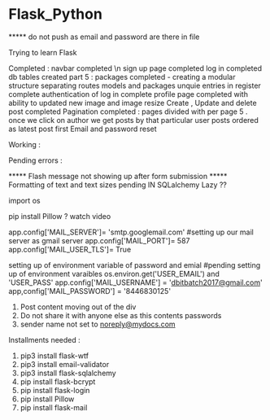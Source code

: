 # Flask_Python

***** do not push as email and password are there in file 

Trying to learn Flask

Completed : 
navbar completed \n
sign up page completed
log in completed
db tables created
part 5 : packages completed - creating a modular structure 
separating routes models and packages
unquie entries in register complete
authentication of log in complete
profile page completed with ability to updated new image and image resize
Create , Update and delete post completed
Pagination completed : 
pages divided with per page 5 .
once we click on author we get posts by that particular user 
posts ordered as latest post first
Email and password reset

Working  : 




Pending errors : 

***** Flash message not showing up after form submission
***** Formatting of text and text sizes pending
IN SQLalchemy
Lazy ??


import os 

pip install Pillow ?  watch  video

app.config['MAIL_SERVER']= 'smtp.googlemail.com'  #setting up our mail server as gmail server
app.config['MAIL_PORT']= 587 
app.config['MAIL_USER_TLS']= True  

setting up of environment variable of password and emial
#pending setting up of environment varaibles  os.environ.get('USER_EMAIL') and 'USER_PASS'
app.config['MAIL_USERNAME'] = 'dbitbatch2017@gmail.com'
app,config['MAIL_PASSWORD'] = '8446830125'


1. Post content moving out of the div
2. Do not share it with anyone else as this contents passwords
3. sender name not set to noreply@mydocs.com


Installments needed : 

1. pip3 install flask-wtf 
2. pip3 install email-validator
3. pip3 install flask-sqlalchemy
4. pip install flask-bcrypt
5. pip install flask-login
6. pip install Pillow
7. pip install flask-mail
